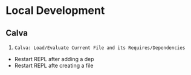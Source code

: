 # Local Development

## Calva

1. `Calva: Load/Evaluate Current File and its Requires/Dependencies`
- Restart REPL after adding a dep
- Restart REPL afte creating a file